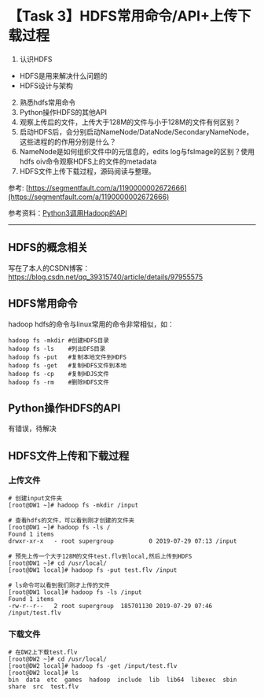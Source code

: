 
# 【Task 3】HDFS常用命令/API+上传下载过程
1. 认识HDFS
- HDFS是用来解决什么问题的
- HDFS设计与架构
2. 熟悉hdfs常用命令
3. Python操作HDFS的其他API
4. 观察上传后的文件，上传大于128M的文件与小于128M的文件有何区别？
5. 启动HDFS后，会分别启动NameNode/DataNode/SecondaryNameNode，这些进程的的作用分别是什么？
6. NameNode是如何组织文件中的元信息的，edits log与fsImage的区别？使用hdfs oiv命令观察HDFS上的文件的metadata
7. HDFS文件上传下载过程，源码阅读与整理。


参考: [https://segmentfault.com/a/1190000002672666](https://segmentfault.com/a/1190000002672666)

参考资料：[Python3调用Hadoop的API](https://www.cnblogs.com/sss4/p/10443497.html)

---
## HDFS的概念相关
写在了本人的CSDN博客：https://blog.csdn.net/qq_39315740/article/details/97955575

## HDFS常用命令
hadoop hdfs的命令与linux常用的命令非常相似，如：
```
hadoop fs -mkdir #创建HDFS目录 
hadoop fs -ls    #列出DFS目录 
hadoop fs -put   #复制本地文件到HDFS
hadoop fs -get   #复制HDFS文件到本地
hadoop fs -cp    #复制HDJS文件
hadoop fs -rm    #删除HDFS文件
```
## Python操作HDFS的API
有错误，待解决
## HDFS文件上传和下载过程
### 上传文件
```
# 创建input文件夹
[root@DW1 ~]# hadoop fs -mkdir /input 

# 查看hdfs的文件，可以看到刚才创建的文件夹
[root@DW1 ~]# hadoop fs -ls /
Found 1 items
drwxr-xr-x   - root supergroup          0 2019-07-29 07:13 /input

# 预先上传一个大于128M的文件test.flv到local,然后上传到HDFS
[root@DW1 ~]# cd /usr/local/
[root@DW1 local]# hadoop fs -put test.flv /input

# ls命令可以看到我们刚才上传的文件
[root@DW1 local]# hadoop fs -ls /input
Found 1 items
-rw-r--r--   2 root supergroup  185701130 2019-07-29 07:46 /input/test.flv
```
### 下载文件
```
# 在DW2上下载test.flv
[root@DW2 ~]# cd /usr/local/
[root@DW2 local]# hadoop fs -get /input/test.flv
[root@DW2 local]# ls
bin  data  etc  games  hadoop  include  lib  lib64  libexec  sbin  share  src  test.flv

```

